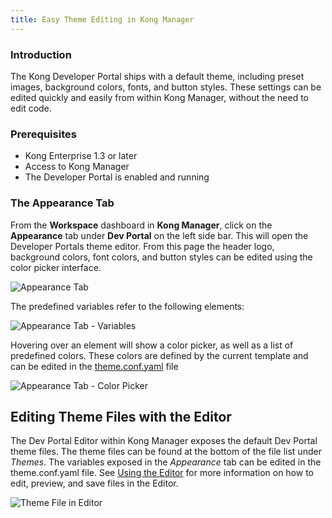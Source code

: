 ```yaml
---
title: Easy Theme Editing in Kong Manager
---
```


### Introduction

The Kong Developer Portal ships with a default theme, including preset images, background colors, fonts, and button styles. These settings can be edited quickly and easily from within Kong Manager, without the need to edit code.

### Prerequisites

* Kong Enterprise 1.3 or later
* Access to Kong Manager
* The Developer Portal is enabled and running

### The Appearance Tab

From the **Workspace** dashboard in **Kong Manager**, click on the **Appearance** tab under **Dev Portal** on the left side bar.
This will open the Developer Portals theme editor. From this page the header logo, background colors, font colors, and button styles can be edited using the color picker interface.

![Appearance Tab](https://doc-assets.konghq.com/1.3/dev-portal/easy-themes/devportal-appearance-tab.png)

The predefined variables refer to the following elements:

![Appearance Tab - Variables](https://doc-assets.konghq.com/1.3/dev-portal/easy-themes/devportal-appearance-arrows.png)

Hovering over an element will show a color picker, as well as a list of predefined colors. These colors are defined by the current template and can be edited in the [theme.conf.yaml](#editing-theme-files-with-the-editor) file

![Appearance Tab - Color Picker](https://doc-assets.konghq.com/1.3/dev-portal/easy-themes/devportal-appearance-tab-variable-hover.png)

## Editing Theme Files with the Editor

The Dev Portal Editor within Kong Manager exposes the default Dev Portal theme files. The theme files can be found at the bottom of the file list under *Themes*. The variables exposed in the *Appearance* tab can be edited in the theme.conf.yaml file. See [Using the Editor](/enterprise/{{page.kong_version}}/developer-portal/using-the-editor) for more information on how to edit, preview, and save files in the Editor.

![Theme File in Editor](https://doc-assets.konghq.com/1.3/dev-portal/easy-themes/devportal-theme-conf-yaml.png)